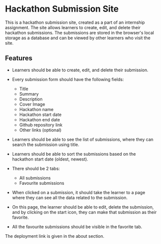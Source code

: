
# Hackathon Submission Site

This is a hackathon submission site, created as a part of an internship assignment. The site allows learners to create, edit, and delete their hackathon submissions. The submissions are stored in the browser's local storage as a database and can be viewed by other learners who visit the site.

## Features

* Learners should be able to create, edit, and delete their submission.
* Every submission form should have the following fields:
  * Title
  * Summary
  * Description
  * Cover Image
  * Hackathon name
  * Hackathon start date
  * Hackathon end date
  * Github repository link
  * Other links (optional)

* Learners should be able to see the list of submissions, where they can search the submission using title.
* Learners should be able to sort the submissions based on the hackathon start date (oldest, newest).


* There should be 2 tabs:
    * All submissions
    * Favourite submissions
* When clicked on a submission, it should take the learner to a page where they can see all the data related to the submission.
* On this page, the learner should be able to edit, delete the submission, and by clicking on the start icon, they can make that submission as their favorite.
* All the favourite submissions should be visible in the favorite tab.


The deployment link is given in the about section.

